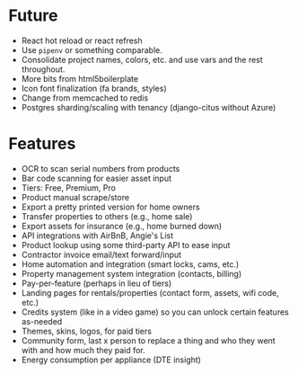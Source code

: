 # Future

* React hot reload or react refresh
* Use `pipenv` or something comparable.
* Consolidate project names, colors, etc. and use vars and the rest throughout.
* More bits from html5boilerplate
* Icon font finalization (fa brands, styles)
* Change from memcached to redis
* Postgres sharding/scaling with tenancy (django-citus without Azure)

# Features

* OCR to scan serial numbers from products
* Bar code scanning for easier asset input
* Tiers: Free, Premium, Pro
* Product manual scrape/store
* Export a pretty printed version for home owners
* Transfer properties to others (e.g., home sale)
* Export assets for insurance (e.g., home burned down)
* API integrations with AirBnB, Angie's List
* Product lookup using some third-party API to ease input
* Contractor invoice email/text forward/input
* Home automation and integration (smart locks, cams, etc.)
* Property management system integration (contacts, billing)
* Pay-per-feature (perhaps in lieu of tiers)
* Landing pages for rentals/properties (contact form, assets, wifi code, etc.)
* Credits system (like in a video game) so you can unlock certain features as-needed
* Themes, skins, logos, for paid tiers
* Community form, last x person to replace a thing and who they went with and how much they paid for. 
* Energy consumption per appliance (DTE insight)

